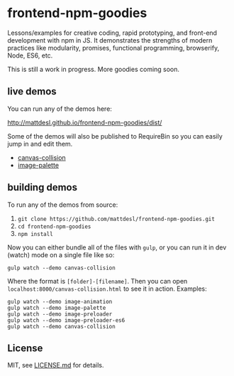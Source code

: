 # frontend-npm-goodies

Lessons/examples for creative coding, rapid prototyping, and front-end development with npm in JS. It demonstrates the strengths of modern practices like modularity, promises, functional programming, browserify, Node, ES6, etc.

This is still a work in progress. More goodies coming soon.

## live demos

You can run any of the demos here:  

http://mattdesl.github.io/frontend-npm-goodies/dist/

Some of the demos will also be published to RequireBin so you can easily jump in and edit them.

- [canvas-collision](http://requirebin.com/?gist=2af8e18dae0111886aa1)
- [image-palette](http://requirebin.com/?gist=1f49e56f22fa9caa94d7)

## building demos

To run any of the demos from source:

1. `git clone https://github.com/mattdesl/frontend-npm-goodies.git`
2. `cd frontend-npm-goodies`
3. `npm install`

Now you can either bundle all of the files with `gulp`, or you can run it in dev (watch) mode on a single file like so:

```gulp watch --demo canvas-collision```

Where the format is `[folder]-[filename]`. Then you can open `localhost:8000/canvas-collision.html` to see it in action. Examples:

```
gulp watch --demo image-animation
gulp watch --demo image-palette
gulp watch --demo image-preloader
gulp watch --demo image-preloader-es6
gulp watch --demo canvas-collision
```

## License

MIT, see [LICENSE.md](http://github.com/mattdesl/frontend-npm-goodies/blob/master/LICENSE.md) for details.
